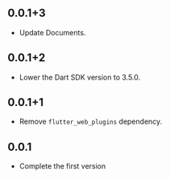 ## 0.0.1+3

* Update Documents.

## 0.0.1+2

* Lower the Dart SDK version to 3.5.0.

## 0.0.1+1

* Remove `flutter_web_plugins` dependency.

## 0.0.1

* Complete the first version
